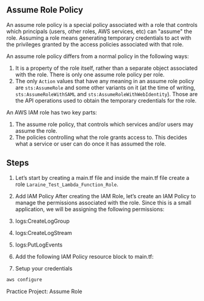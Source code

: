 ## Assume Role Policy 

An assume role policy is a special policy associated with a role that controls which principals (users, other roles, AWS services, etc) can "assume" the role. Assuming a role means generating temporary credentials to act with the privileges granted by the access policies associated with that role.

An assume role policy differs from a normal policy in the following ways:

1. It is a property of the role itself, rather than a separate object associated with the role. There is only one assume role policy per role.
2. The only `Action` values that have any meaning in an assume role policy are `sts:AssumeRole` and some other variants on it (at the time of writing, `sts:AssumeRoleWithSAML` and `sts:AssumeRoleWithWebIdentity`). Those are the API operations used to obtain the temporary credentials for the role.

An AWS IAM role has two key parts:

1. The assume role policy, that controls which services and/or users may assume the role.
2. The policies controlling what the role grants access to. This decides what a service or user can do once it has assumed the role.

## Steps

1. Let’s start by creating a main.tf file and inside the main.tf file create a role `Laraine_Test_Lambda_Function_Role`. 

2. Add IAM Policy 
After creating the IAM Role, let’s create an IAM Policy to manage the permissions associated with the role. Since this is a small application, we will be assigning the following permissions: 

1. logs:CreateLogGroup
2. logs:CreateLogStream
3. logs:PutLogEvents

3. Add the following IAM Policy resource block to main.tf:

4. Setup your credentials 
```bash
aws configure 
```


Practice Project: Assume Role 